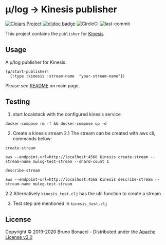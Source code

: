 # μ/log -> Kinesis publisher
[![Clojars Project](https://img.shields.io/clojars/v/com.brunobonacci/mulog.svg)](https://clojars.org/com.brunobonacci/mulog)  [![cljdoc badge](https://cljdoc.org/badge/com.brunobonacci/mulog)](https://cljdoc.org/d/com.brunobonacci/mulog/CURRENT) ![CircleCi](https://img.shields.io/circleci/project/BrunoBonacci/mulog.svg) ![last-commit](https://img.shields.io/github/last-commit/BrunoBonacci/mulog.svg)

This project contains the `publisher` for [Kinesis](https://aws.amazon.com/kinesis/)


## Usage
A μ/log publisher for Kinesis.

```
(μ/start-publisher!
  {:type :kinesis :stream-name  "your-stream-name"})
```
Please see [README](../README.md) on main page.

## Testing
1. start localstack with the configured kinesis service
``` shell
docker-compose rm -f && docker-compose up -d
```

2. Create a kinesis stream
 2.1 The stream can be created with aws cli, commands below:

`create-stream`

```shell
aws --endpoint-url=http://localhost:4568 kinesis create-stream --stream-name mulog-test-stream --shard-count 1
```

`describe-stream`
```shell
aws --endpoint-url=http://localhost:4568 kinesis describe-stream --stream-name mulog-test-stream
```
 2.2 Alternatively `kinesis_test.clj` has the util function to create a stream
 
3. Test step are mentioned in `kinesis_test.clj`  

## License

Copyright © 2019-2020 Bruno Bonacci - Distributed under the [Apache License v2.0](http://www.apache.org/licenses/LICENSE-2.0) 